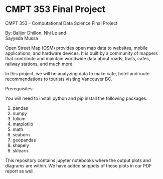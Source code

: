 # CMPT 353 Final Project 

CMPT 353 - Computational Data Science 
Final Project 

By: Balijor Dhillon, 
Nhi Le and  
Sayyeda Mussa 


Open Street Map (OSM) provides open map data to websites, mobile applications, and hardware devices. It is built by a community of mappers that contribute and maintain worldwide data about roads, trails, cafés, railway stations, and much more.

In this project, we will be analyzing data to make cafe, hotel and route recommendations to tourists visiting Vancouver BC. 

Prerequisites: 

You will need to install python and pip install the following packages: 

1) pandas 
2) numpy 
3) folium
4) matplotlib 
5) math
6) seaborn 
7) geopandas 
8) shapely 
9) sklearn

This repository contains jupyter notebooks where the output plots and diagrams are within. We have added snippets of these plots in our PDF report as well. 
